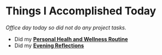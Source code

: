 # Things I Accomplished Today

_Office day today so did not do any project tasks._

- Did my **[Personal Healh and Wellness Routine](../../routines/2024/personal-health-and-wellness-routine/personal-health-and-wellness-routine-2024-week-16)**
- Did my **[Evening Reflections](../../routines/evening-reflections.md)**

